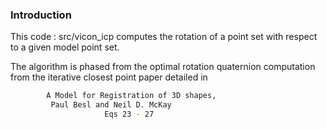 

### Introduction

This code : src/vicon_icp computes the rotation of a point set with respect to a given model point set.

The algorithm is phased from the optimal rotation quaternion computation from the iterative closest point paper detailed in 

```bash
		A Model for Registration of 3D shapes, 
		 Paul Besl and Neil D. McKay
		             Eqs 23 - 27
```		             
